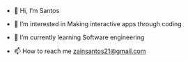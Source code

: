 - 👋 Hi, I’m Santos
- 👀 I’m interested in Making interactive apps through coding
- 🌱 I’m currently learning Software engineering
  
- 📫 How to reach me zainsantos21@gmail.com


<!---
Santos-dev-tech/Santos-dev-tech is a ✨ special ✨ repository because its `README.md` (this file) appears on your GitHub profile.
You can click the Preview link to take a look at your changes.
--->
